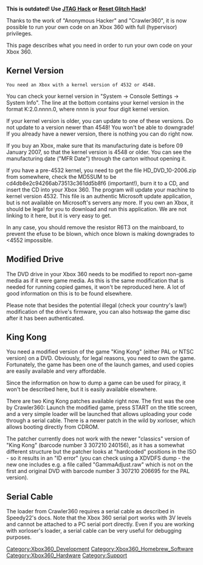 **This is outdated\! Use [JTAG Hack](JTAG_Hack "wikilink") or [Reset
Glitch Hack](Reset_Glitch_Hack "wikilink")\!**

Thanks to the work of "Anonymous Hacker" and "Crawler360", it is now
possible to run your own code on an Xbox 360 with full (hypervisor)
privileges.

This page describes what you need in order to run your own code on your
Xbox 360.

## Kernel Version

`You need an Xbox with a kernel version of 4532 or 4548. `

You can check your kernel version in "System -\> Console Settings -\>
System Info". The line at the bottom contains your kernel version in the
format K:2.0.nnnn.0, where nnnn is your four digit kernel version.

If your kernel version is older, you can update to one of these
versions. Do not update to a version newer than 4548\! You won't be able
to downgrade\! If you already have a newer version, there is nothing you
can do right now.

If you buy an Xbox, make sure that its manufacturing date is before 09
January 2007, so that the kernel version is 4548 or older. You can see
the manufacturing date ("MFR Date") through the carton without opening
it.

If you have a pre-4532 kernel, you need to get the file
HD_DVD_10-2006.zip from somewhere, check the MD5SUM to be
cd4db8e2c94266ab73513c361dd5b8f6 (important\!), burn it to a CD, and
insert the CD into your Xbox 360. The program will update your machine
to kernel version 4532. This file is an authentic Microsoft update
application, but is not available on Microsoft's servers any more. If
you own an Xbox, it should be legal for you to download and run this
application. We are not linking to it here, but it is very easy to get.

In any case, you should remove the resistor R6T3 on the mainboard, to
prevent the efuse to be blown, which once blown is making downgrades to
\<4552 impossible.

## Modified Drive

The DVD drive in your Xbox 360 needs to be modified to report non-game
media as if it were game media. As this is the same modification that is
needed for running copied games, it won't be reproduced here. A lot of
good information on this is to be found elsewhere.

Please note that besides the potential illegal (check your country's
law\!) modification of the drive's firmware, you can also hotswap the
game disc after it has been authenticated.

## King Kong

You need a modified version of the game "King Kong" (either PAL or NTSC
version) on a DVD. Obviously, for legal reasons, you need to own the
game. Fortunately, the game has been one of the launch games, and used
copies are easily available and very affordable.

Since the information on how to dump a game can be used for piracy, it
won't be described here, but it is easily available elsewhere.

There are two King Kong patches available right now. The first was the
one by Crawler360: Launch the modified game, press START on the title
screen, and a very simple loader will be launched that allows uploading
your code through a serial cable. There is a newer patch in the wild by
xorloser, which allows booting directly from CDROM.

The patcher currently does not work with the newer "classics" version of
"King Kong" (barcode number 3 307210 240156), as it has a somewhat
different structure but the patcher looks at "hardcoded" positions in
the ISO - so it results in an "ID error" (you can check using a XDVDFS
dump - the new one includes e.g. a file called "GammaAdjust.raw" which
is not on the first and original DVD with barcode number 3 307210 206695
for the PAL version).

## Serial Cable

The loader from Crawler360 requires a serial cable as described in
Speedy22's docs. Note that the Xbox 360 serial port works with 3V levels
and cannot be attached to a PC serial port directly. Even if you are
working with xorloser's loader, a serial cable can be very useful for
debugging purposes.

[Category:Xbox360_Development](Category_Xbox360_Development.md "wikilink")
[Category:Xbox360_Homebrew_Software](Category_Xbox360_Homebrew_Software.md "wikilink")
[Category:Xbox360_Hardware](Category_Xbox360_Hardware.md "wikilink")
[Category:Support](Category_Support.md "wikilink")